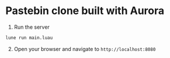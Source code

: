 # Pastebin clone built with Aurora

1. Run the server

```bash
lune run main.luau
```

2. Open your browser and navigate to `http://localhost:8080`

